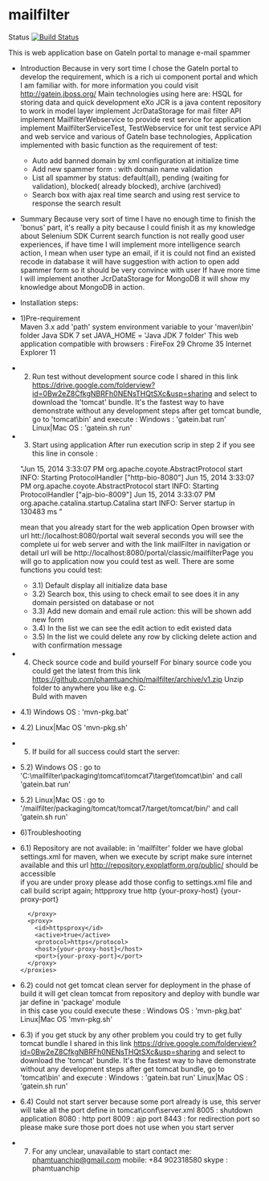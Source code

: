 mailfilter
==========
Status 
[![Build Status](https://travis-ci.org/phamtuanchip/mailfilter.png)](https://travis-ci.org/phamtuanchip/mailfilter)


This is web application base on GateIn portal to manage e-mail spammer
- Introduction 
	Because in very sort time I chose the GateIn portal to develop the requirement, 
	which is a rich ui component portal and which I am familiar with.
	for more information you could visit http://gatein.jboss.org/
	Main technologies using here are:
	HSQL for storing data and quick development
	eXo JCR is a java content repository to work in model layer
	implement JcrDataStorage for mail filter API 
	implement MailfilterWebservice to provide rest service for application
	implement MailfilterServiceTest, TestWebservice for unit test service API and web service 
	and various of GateIn base technologies,
	Application implemented with basic function as the requirement of test:
	- Auto add banned domain by xml configuration at initialize time 
	- Add new spammer form : with domain name validation 
	- List all spammer by status: default(all), pending (waiting for validation), blocked( already blocked), archive (archived)
	- Search box with ajax real time search and using rest service to response the search result

- Summary
  Because very sort of time I have no enough time to finish the 'bonus' part, it's really a pity because 
  I could finish it as my knowledge about Selenium SDK 
  Current search function is not really good user experiences, if have time I will implement more intelligence search action, 
  I mean when user type an email, if it is could not find an existed recode in database it will have suggestion with action to 
  open add spammer form so it should be very convince with user 
  If have more time I will implement another JcrDataStorage for MongoDB it will show my knowledge about MongoDB in action.
- Installation steps:

- 1)Pre-requirement  
	Maven 3.x add 'path' system environment variable to your 'maven\bin' folder
	Java SDK 7 set JAVA_HOME = 'Java JDK 7 folder'
	This web application compatible with browsers :
	FireFox 29
	Chrome  35
	Internet Explorer 11
- 2) Run test without development source code
	I shared in this link https://drive.google.com/folderview?id=0Bw2eZ8CfkgNBRFh0NENsTHQtSXc&usp=sharing
	and select to download the 'tomcat' bundle. It's the fastest way to have demonstrate without any development steps 
	after get tomcat bundle, go to 'tomcat\bin' and execute :
	Windows : 'gatein.bat run'
	Linux|Mac OS : 'gatein.sh run'

- 3) Start using application 
	After run execution scrip in step 2 if you see this line in console :

	"Jun 15, 2014 3:33:07 PM org.apache.coyote.AbstractProtocol start
	INFO: Starting ProtocolHandler ["http-bio-8080"]
	Jun 15, 2014 3:33:07 PM org.apache.coyote.AbstractProtocol start
	INFO: Starting ProtocolHandler ["ajp-bio-8009"]
	Jun 15, 2014 3:33:07 PM org.apache.catalina.startup.Catalina start
	INFO: Server startup in 130483 ms "

	 mean that you already start for the web application
	Open browser with url htt://localhost:8080/portal wait several seconds 
	you will see the complete ui for web server and with the link mailFilter in navigation 
	or detail url will be http://localhost:8080/portal/classic/mailfilterPage
	you will go to application now you could test as well. There are some functions you could test:
	- 3.1) Default display all initialize data base 
	- 3.2) Search box, this using to check email to see does it in any domain persisted on database or not 
	- 3.3) Add new domain and email rule action: this will be shown add new form 
	- 3.4) In the list we can see the edit action to edit existed data
	- 3.5) In the list we could delete any row by clicking delete action and with confirmation message
		
	
	
- 4) Check source code and build yourself 
  For binary source code you could get the latest from this link https://github.com/phamtuanchip/mailfilter/archive/v1.zip
  Unzip folder to anywhere you like e.g. C:\
  Buld with maven 
- 4.1) Windows OS :  'mvn-pkg.bat' 
- 4.2) Linux|Mac OS  'mvn-pkg.sh' 
- 5) If build for all success could start the server:
- 5.2) Windows OS :
  go to 'C:\mailfilter\packaging\tomcat\tomcat7\target\tomcat\bin\' and call 'gatein.bat run'
- 5.2) Linux|Mac OS :
  go to '/mailfilter/packaging/tomcat/tomcat7/target/tomcat/bin/' and call 'gatein.sh run'
 
- 6)Troubleshooting 
- 6.1) Repository are not available:
	in 'mailfilter' folder we have global settings.xml for maven, when we execute by script make sure internet available
	 and this url http://repository.exoplatform.org/public/ should be accessible     
	if you are under proxy please add those config to settings.xml file and call build script again;
	  <proxies>
		<proxy>
		  <id>httpproxy</id>
		  <active>true</active>
		  <protocol>http</protocol>
		  <host>{your-proxy-host}</host>
		  <port>{your-proxy-port}</port>
		  
		</proxy>
		<proxy>
		  <id>httpsproxy</id>
		  <active>true</active>
		  <protocol>https</protocol>
		  <host>{your-proxy-host}</host>
		  <port>{your-proxy-port}</port>
		</proxy>
	  </proxies>
- 6.2) could not get tomcat clean server for deployment 
	in the phase of build it will get clean tomcat from repository and deploy with bundle war jar define in 'package' module  
	in this case you could execute these :
	 Windows OS :  'mvn-pkg.bat' 
	 Linux|Mac OS  'mvn-pkg.sh' 

- 6.3) if you get stuck by any other problem you could try to get fully tomcat bundle 
	I shared in this link https://drive.google.com/folderview?id=0Bw2eZ8CfkgNBRFh0NENsTHQtSXc&usp=sharing
	and select to download the 'tomcat' bundle. It's the fastest way to have demonstrate without any development steps 
	after get tomcat bundle, go to 'tomcat\bin' and execute :
	Windows : 'gatein.bat run'
	Linux|Mac OS : 'gatein.sh run'

- 6.4) Could not start server because some port already is use, 
	this server will take all the port define in tomcat\conf\server.xml 
	 8005 : shutdown application 
	 8080 : http port
	 8009 : ajp port
	 8443 : for redirection port
	 so please make sure those port does not use when you start server
	 

- 7) For any unclear, unavailable to start contact me:
	phamtuanchip@gmail.com
	mobile: +84 902318580
	skype : phamtuanchip
    
